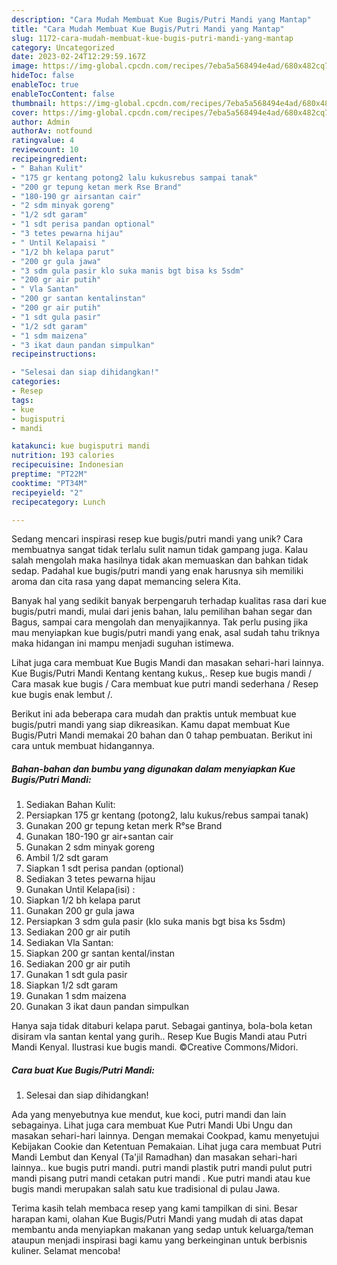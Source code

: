 ```yaml
---
description: "Cara Mudah Membuat Kue Bugis/Putri Mandi yang Mantap"
title: "Cara Mudah Membuat Kue Bugis/Putri Mandi yang Mantap"
slug: 1172-cara-mudah-membuat-kue-bugis-putri-mandi-yang-mantap
category: Uncategorized
date: 2023-02-24T12:29:59.167Z
image: https://img-global.cpcdn.com/recipes/7eba5a568494e4ad/680x482cq70/kue-bugisputri-mandi-foto-resep-utama.jpg
hideToc: false
enableToc: true
enableTocContent: false
thumbnail: https://img-global.cpcdn.com/recipes/7eba5a568494e4ad/680x482cq70/kue-bugisputri-mandi-foto-resep-utama.jpg
cover: https://img-global.cpcdn.com/recipes/7eba5a568494e4ad/680x482cq70/kue-bugisputri-mandi-foto-resep-utama.jpg
author: Admin
authorAv: notfound
ratingvalue: 4
reviewcount: 10
recipeingredient:
- " Bahan Kulit"
- "175 gr kentang potong2 lalu kukusrebus sampai tanak"
- "200 gr tepung ketan merk Rse Brand"
- "180-190 gr airsantan cair"
- "2 sdm minyak goreng"
- "1/2 sdt garam"
- "1 sdt perisa pandan optional"
- "3 tetes pewarna hijau"
- " Until Kelapaisi "
- "1/2 bh kelapa parut"
- "200 gr gula jawa"
- "3 sdm gula pasir klo suka manis bgt bisa ks 5sdm"
- "200 gr air putih"
- " Vla Santan"
- "200 gr santan kentalinstan"
- "200 gr air putih"
- "1 sdt gula pasir"
- "1/2 sdt garam"
- "1 sdm maizena"
- "3 ikat daun pandan simpulkan"
recipeinstructions:

- "Selesai dan siap dihidangkan!"
categories:
- Resep
tags:
- kue
- bugisputri
- mandi

katakunci: kue bugisputri mandi 
nutrition: 193 calories
recipecuisine: Indonesian
preptime: "PT22M"
cooktime: "PT34M"
recipeyield: "2"
recipecategory: Lunch

---
```





Sedang mencari inspirasi resep kue bugis/putri mandi yang unik? Cara membuatnya sangat tidak terlalu sulit namun tidak gampang juga. Kalau salah mengolah maka hasilnya tidak akan memuaskan dan bahkan tidak sedap. Padahal kue bugis/putri mandi yang enak harusnya sih memiliki aroma dan cita rasa yang dapat memancing selera Kita.





Banyak hal yang sedikit banyak berpengaruh terhadap kualitas rasa dari kue bugis/putri mandi, mulai dari jenis bahan, lalu pemilihan bahan segar dan Bagus, sampai cara mengolah dan menyajikannya. Tak perlu pusing jika mau menyiapkan kue bugis/putri mandi yang enak,      asal sudah tahu triknya maka hidangan ini mampu menjadi suguhan istimewa.














Lihat juga cara membuat Kue Bugis Mandi dan masakan sehari-hari lainnya. Kue Bugis/Putri Mandi Kentang kentang kukus,. Resep kue bugis mandi / Cara masak kue bugis / Cara membuat kue putri mandi sederhana / Resep kue bugis enak lembut /.






Berikut ini ada beberapa cara mudah dan praktis untuk membuat kue bugis/putri mandi yang siap dikreasikan. Kamu dapat membuat Kue Bugis/Putri Mandi memakai 20 bahan dan 0 tahap pembuatan. Berikut ini cara untuk membuat hidangannya.

<!--inarticleads1-->

##### Bahan-bahan dan bumbu yang digunakan dalam menyiapkan Kue Bugis/Putri Mandi:

1. Sediakan  Bahan Kulit:
1. Persiapkan 175 gr kentang (potong2, lalu kukus/rebus sampai tanak)
1. Gunakan 200 gr tepung ketan merk R°se Brand
1. Gunakan 180-190 gr air+santan cair
1. Gunakan 2 sdm minyak goreng
1. Ambil 1/2 sdt garam
1. Siapkan 1 sdt perisa pandan (optional)
1. Sediakan 3 tetes pewarna hijau
1. Gunakan  Until Kelapa(isi) :
1. Siapkan 1/2 bh kelapa parut
1. Gunakan 200 gr gula jawa
1. Persiapkan 3 sdm gula pasir (klo suka manis bgt bisa ks 5sdm)
1. Sediakan 200 gr air putih
1. Sediakan  Vla Santan:
1. Siapkan 200 gr santan kental/instan
1. Sediakan 200 gr air putih
1. Gunakan 1 sdt gula pasir
1. Siapkan 1/2 sdt garam
1. Gunakan 1 sdm maizena
1. Gunakan 3 ikat daun pandan simpulkan


Hanya saja tidak ditaburi kelapa parut. Sebagai gantinya, bola-bola ketan disiram vla santan kental yang gurih.. Resep Kue Bugis Mandi atau Putri Mandi Kenyal. Ilustrasi kue bugis mandi. ©Creative Commons/Midori. 

<!--inarticleads2-->

##### Cara buat Kue Bugis/Putri Mandi:


1. Selesai dan siap dihidangkan!

Ada yang menyebutnya kue mendut, kue koci, putri mandi dan lain sebagainya. Lihat juga cara membuat Kue Putri Mandi Ubi Ungu dan masakan sehari-hari lainnya. Dengan memakai Cookpad, kamu menyetujui Kebijakan Cookie dan Ketentuan Pemakaian. Lihat juga cara membuat Putri Mandi Lembut dan Kenyal (Ta&#39;jil Ramadhan) dan masakan sehari-hari lainnya.. kue bugis putri mandi. putri mandi plastik putri mandi pulut putri mandi pisang putri mandi cetakan putri mandi . Kue putri mandi atau kue bugis mandi merupakan salah satu kue tradisional di pulau Jawa. 

Terima kasih telah membaca resep yang kami tampilkan di sini. Besar harapan kami, olahan Kue Bugis/Putri Mandi yang mudah di atas dapat membantu anda menyiapkan makanan yang sedap untuk keluarga/teman ataupun menjadi inspirasi bagi kamu yang berkeinginan untuk berbisnis kuliner. Selamat mencoba!
